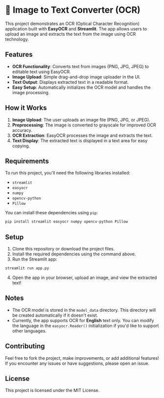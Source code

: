 
# 📄 Image to Text Converter (OCR) 

This project demonstrates an OCR (Optical Character Recognition) application built with **EasyOCR** and **Streamlit**. The app allows users to upload an image and extracts the text from the image using OCR technology.

## Features

- **OCR Functionality**: Converts text from images (PNG, JPG, JPEG) to editable text using EasyOCR.
- **Image Upload**: Simple drag-and-drop image uploader in the UI.
- **Text Output**: Displays extracted text in a readable format.
- **Easy Setup**: Automatically initializes the OCR model and handles the image processing.

## How it Works

1. **Image Upload**: The user uploads an image file (PNG, JPG, or JPEG).
2. **Preprocessing**: The image is converted to grayscale for improved OCR accuracy.
3. **OCR Extraction**: EasyOCR processes the image and extracts the text.
4. **Text Display**: The extracted text is displayed in a text area for easy copying.

## Requirements

To run this project, you'll need the following libraries installed:

- `streamlit`
- `easyocr`
- `numpy`
- `opencv-python`
- `Pillow`

You can install these dependencies using `pip`:

```bash
pip install streamlit easyocr numpy opencv-python Pillow
```

## Setup

1. Clone this repository or download the project files.
2. Install the required dependencies using the command above.
3. Run the Streamlit app:

```bash
streamlit run app.py
```

4. Open the app in your browser, upload an image, and view the extracted text!

## Notes

- The OCR model is stored in the `model_data` directory. This directory will be created automatically if it doesn't exist.
- Currently, the app supports OCR for **English** text only. You can modify the language in the `easyocr.Reader()` initialization if you'd like to support other languages.

## Contributing

Feel free to fork the project, make improvements, or add additional features! If you encounter any issues or have suggestions, please open an issue.

## License

This project is licensed under the MIT License.
